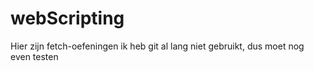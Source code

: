 # webScripting
Hier zijn fetch-oefeningen
ik heb git al lang niet gebruikt, dus moet nog even testen
